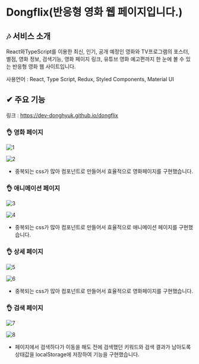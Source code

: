# Dongflix(반응형 영화 웹 페이지입니다.)

## 🎶 서비스 소개
React와TypeScript를 이용한 최신, 인기, 공개 예정인 영화와 TV프로그램의 포스터, 별점, 영화 정보, 검색기능, 영화 페이지 링크, 유튜브 영화 예고편까지 
한 눈에 볼 수 있는 반응형 영화 웹 사이트입니다.

사용언어 : React, Type Script, Redux, Styled Components, Material UI

## ✔ 주요 기능

링크 : https://dev-donghyuk.github.io/dongflix

### 👌 영화 페이지

![1](https://user-images.githubusercontent.com/60591071/113411600-2f021880-93f1-11eb-8fe7-c972dbfa8b47.png)

![2](https://user-images.githubusercontent.com/60591071/113411602-30cbdc00-93f1-11eb-97cd-9ab179bd6d9b.png)

- 중복되는 css가 많아 컴포넌트로 만들어서 효율적으로 영화페이지를 구현했습니다.

### 👌 애니메이션 페이지

![3](https://user-images.githubusercontent.com/60591071/113411604-30cbdc00-93f1-11eb-810f-de4b641ccee3.png)

![4](https://user-images.githubusercontent.com/60591071/113411606-31647280-93f1-11eb-8831-934565fbfc42.png)

- 중복되는 css가 많아 컴포넌트로 만들어서 효율적으로 애니메이션 페이지를 구현했습니다.

### 👌 상세 페이지

![5](https://user-images.githubusercontent.com/60591071/113411607-31fd0900-93f1-11eb-9f98-26119646f3c0.png)

![6](https://user-images.githubusercontent.com/60591071/113411609-31fd0900-93f1-11eb-9dd6-a4a71b38994d.png)

- 중복되는 css가 많아 컴포넌트로 만들어서 효율적으로 영화페이지를 구현했습니다.

### 👌 검색 페이지

![7](https://user-images.githubusercontent.com/60591071/113411610-32959f80-93f1-11eb-91be-ab1dc03da6eb.png)

![8](https://user-images.githubusercontent.com/60591071/113411611-32959f80-93f1-11eb-8f42-ddd98f940f50.png)

- 페이지에서 검색하다가 이동을 해도 전에 검색했던 키워드와 검색 결과가 남아도록 상태값을 localStorage에 저장하여 기능을 구현했습니다.
